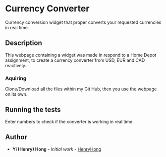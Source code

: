 # Currency Converter

Currency conversion widget that proper converts your requested currencies in real time.

## Description

This webpage containing a widget was made in respond to a Home Depot assignment, to create a currency converter from USD, EUR and CAD reactively.


### Aquiring 

Clone/Download all the files within my Git Hub, then you use the webpage on its own.


## Running the tests

Enter numbers to check if the converter is working in real time.


## Author

* **Yi (Henry) Hong** - *Initial work* - [HenryHong](https://github.com/HenryHong)


